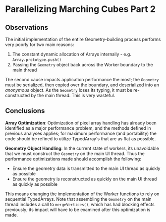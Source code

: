 # Parallelizing Marching Cubes Part 2

## Observations

The initial implementation of the entire Geometry-building process performs very
poorly for two main reasons:
1. The constant dynamic allocation of Arrays internally - e.g. `Array.prototype.push()`
2. Passing the `Geometry` object back across the Worker boundary to the main
	thread

The second cause impacts application performance the most; the `Geometry` must
be serialized, then copied over the boundary, and deserialized into an _anonymous_
object.  As the `Geometry` loses its typing, it must be re-constructed by the
main thread.  This is very wasteful.

## Conclusions

**Array Optimization**: Optimization of pixel array handling has already been
identified as a major performance problem, and the methods defined in previous
analyses applies; for maximum performance (and portability) the code should be
refined to utilize TypedArray's that are as flat as possible.

**Geometry Object Handling**: In the current state of workers, its unavoidable
that we must construct the `Geometry` on the main UI thread.  Thus the performance
optimizations made should accomplish the following:

- Ensure the geometry data is transmitted to the main UI thread as quickly as possible
- Ensure the geometry is reconstructed as quickly on the main UI thread as quickly as possible

This means changing the implementation of the Worker functions to rely on
sequential TypedArrays.  Note that assembling the `Geometry` on the main thread
includes a call to `mergeVertices()`, which has had blocking effects previously;
its impact will have to be examined after this optimization is made.
